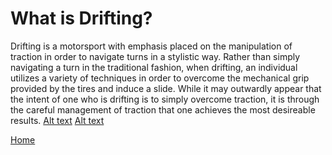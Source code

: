 # What is Drifting?
Drifting is a motorsport with emphasis placed on the manipulation of traction in order to navigate turns in a stylistic way. Rather than simply navigating a turn in the traditional fashion, when drifting, an individual utilizes a variety of techniques in order to overcome the mechanical grip provided by the tires and induce a slide. While it may outwardly appear that the intent of one who is drifting is to simply overcome traction, it is through the careful management of traction that one achieves the most desireable results.
[Alt text](14915598_1176576489094761_6898946756317270970_n.jpg)
[Alt text](17553677_285168448589587_3600504915736800239_n.jpg)

[Home](index.md)
